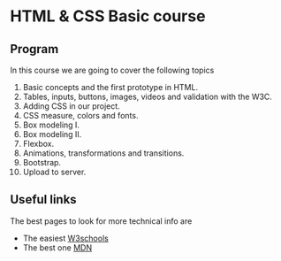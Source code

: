 # HTML & CSS Basic course

## Program

In this course we are going to cover the following topics

1. Basic concepts and the first prototype in HTML.
2. Tables, inputs, buttons, images, videos and validation with the W3C.
3. Adding CSS in our project.
4. CSS measure, colors and fonts.
5. Box modeling I.
6. Box modeling II.
7. Flexbox.
8. Animations, transformations and transitions.
9. Bootstrap.
10. Upload to server.

## Useful links

The best pages to look for more technical info are

- The easiest [W3schools](https://www.w3schools.com/)
- The best one [MDN](https://developer.mozilla.org/es/)
